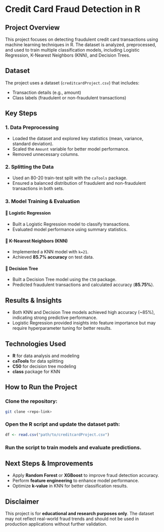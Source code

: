 # Credit Card Fraud Detection in R  

## Project Overview  
This project focuses on detecting fraudulent credit card transactions using machine learning techniques in R. The dataset is analyzed, preprocessed, and used to train multiple classification models, including Logistic Regression, K-Nearest Neighbors (KNN), and Decision Trees.  

## Dataset  
The project uses a dataset (`creditcardProject.csv`) that includes:  
- Transaction details (e.g., amount)  
- Class labels (fraudulent or non-fraudulent transactions)  

## Key Steps  

### 1. Data Preprocessing  
- Loaded the dataset and explored key statistics (mean, variance, standard deviation).  
- Scaled the `Amount` variable for better model performance.  
- Removed unnecessary columns.  

### 2. Splitting the Data  
- Used an 80-20 train-test split with the `caTools` package.  
- Ensured a balanced distribution of fraudulent and non-fraudulent transactions in both sets.  

### 3. Model Training & Evaluation  

#### 🔹 Logistic Regression  
- Built a Logistic Regression model to classify transactions.  
- Evaluated model performance using summary statistics.  

#### 🔹 K-Nearest Neighbors (KNN)  
- Implemented a KNN model with `k=21`.  
- Achieved **85.7% accuracy** on test data.  

#### 🔹 Decision Tree  
- Built a Decision Tree model using the `C50` package.  
- Predicted fraudulent transactions and calculated accuracy (**85.75%**).  

## Results & Insights  
- Both KNN and Decision Tree models achieved high accuracy (~85%), indicating strong predictive performance.  
- Logistic Regression provided insights into feature importance but may require hyperparameter tuning for better results.  

## Technologies Used  
- **R** for data analysis and modeling  
- **caTools** for data splitting  
- **C50** for decision tree modeling  
- **class** package for KNN  

## How to Run the Project  

### Clone the repository:  
```bash
git clone <repo-link>
```

### Open the R script and update the dataset path:  
```r
df <- read.csv("path/to/creditcardProject.csv")
```

### Run the script to train models and evaluate predictions.  

## Next Steps & Improvements  
- Apply **Random Forest** or **XGBoost** to improve fraud detection accuracy.  
- Perform **feature engineering** to enhance model performance.  
- Optimize **k-value** in KNN for better classification results.  

## Disclaimer  
This project is for **educational and research purposes only**. The dataset may not reflect real-world fraud trends and should not be used in production applications without further validation.  
